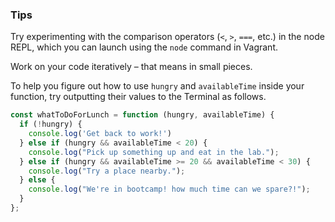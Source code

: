 ### Tips

Try experimenting with the comparison operators (`<`, `>`, `===`, etc.) in the node REPL, which you can launch using the `node` command in Vagrant.

Work on your code iteratively – that means in small pieces. 

To help you figure out how to use `hungry` and `availableTime` inside your function, try outputting their values to the Terminal as follows.

```javascript
const whatToDoForLunch = function (hungry, availableTime) {
  if (!hungry) {
    console.log('Get back to work!')
  } else if (hungry && availableTime < 20) {
    console.log("Pick up something up and eat in the lab.");
  } else if (hungry && availableTime >= 20 && availableTime < 30) {
    console.log("Try a place nearby.");
  } else {
    console.log("We're in bootcamp! how much time can we spare?!");
  }
};
```
